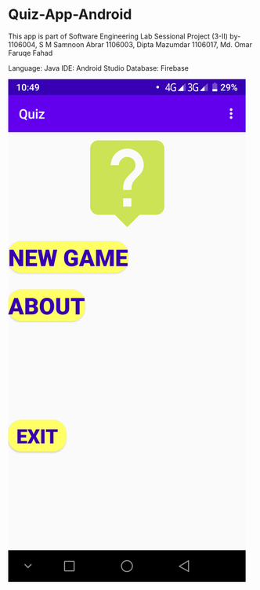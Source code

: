 # Quiz-App-Android
This app is part of Software Engineering Lab Sessional Project (3-II) by-
1106004, S M Samnoon Abrar
1106003, Dipta Mazumdar
1106017, Md. Omar Faruqe Fahad

Language: Java
IDE: Android Studio
Database: Firebase


![After opening the app, the user will see this page](https://github.com/samnoon1971/Quiz-App-Android/blob/master/GUI/FirstPage.png)
